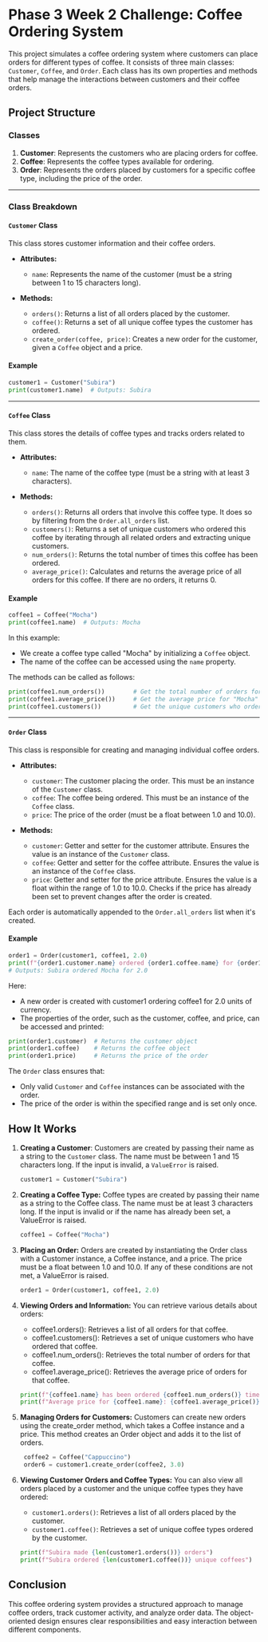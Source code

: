 # Phase 3 Week 2 Challenge: Coffee Ordering System

This project simulates a coffee ordering system where customers can place orders for different types of coffee. It consists of three main classes: `Customer`, `Coffee`, and `Order`. Each class has its own properties and methods that help manage the interactions between customers and their coffee orders.

## Project Structure

### Classes

1. **Customer**: Represents the customers who are placing orders for coffee.
2. **Coffee**: Represents the coffee types available for ordering.
3. **Order**: Represents the orders placed by customers for a specific coffee type, including the price of the order.

---

### Class Breakdown

#### `Customer` Class

This class stores customer information and their coffee orders.

- **Attributes:**

  - `name`: Represents the name of the customer (must be a string between 1 to 15 characters long).

- **Methods:**
  - `orders()`: Returns a list of all orders placed by the customer.
  - `coffee()`: Returns a set of all unique coffee types the customer has ordered.
  - `create_order(coffee, price)`: Creates a new order for the customer, given a `Coffee` object and a price.

#### Example

```python
customer1 = Customer("Subira")
print(customer1.name)  # Outputs: Subira
```

---

#### `Coffee` Class

This class stores the details of coffee types and tracks orders related to them.

- **Attributes:**

  - `name`: The name of the coffee type (must be a string with at least 3 characters).

- **Methods:**
  - `orders()`: Returns all orders that involve this coffee type. It does so by filtering from the `Order.all_orders` list.
  - `customers()`: Returns a set of unique customers who ordered this coffee by iterating through all related orders and extracting unique customers.
  - `num_orders()`: Returns the total number of times this coffee has been ordered.
  - `average_price()`: Calculates and returns the average price of all orders for this coffee. If there are no orders, it returns 0.

#### Example

```python
coffee1 = Coffee("Mocha")
print(coffee1.name)  # Outputs: Mocha
```

In this example:

- We create a coffee type called "Mocha" by initializing a `Coffee` object.
- The name of the coffee can be accessed using the `name` property.

The methods can be called as follows:

```python
print(coffee1.num_orders())        # Get the total number of orders for "Mocha"
print(coffee1.average_price())     # Get the average price for "Mocha"
print(coffee1.customers())         # Get the unique customers who ordered "Mocha"
```

---

#### `Order` Class

This class is responsible for creating and managing individual coffee orders.

- **Attributes:**

  - `customer`: The customer placing the order. This must be an instance of the `Customer` class.
  - `coffee`: The coffee being ordered. This must be an instance of the `Coffee` class.
  - `price`: The price of the order (must be a float between 1.0 and 10.0).

- **Methods:**
  - `customer`: Getter and setter for the customer attribute. Ensures the value is an instance of the `Customer` class.
  - `coffee`: Getter and setter for the coffee attribute. Ensures the value is an instance of the `Coffee` class.
  - `price`: Getter and setter for the price attribute. Ensures the value is a float within the range of 1.0 to 10.0. Checks if the price has already been set to prevent changes after the order is created.

Each order is automatically appended to the `Order.all_orders` list when it's created.

#### Example

```python
order1 = Order(customer1, coffee1, 2.0)
print(f"{order1.customer.name} ordered {order1.coffee.name} for {order1.price}")
# Outputs: Subira ordered Mocha for 2.0
```

Here:

- A new order is created with customer1 ordering coffee1 for 2.0 units of currency.
- The properties of the order, such as the customer, coffee, and price, can be accessed and printed:

```python
print(order1.customer)  # Returns the customer object
print(order1.coffee)    # Returns the coffee object
print(order1.price)     # Returns the price of the order
```

The `Order` class ensures that:

- Only valid `Customer` and `Coffee` instances can be associated with the order.
- The price of the order is within the specified range and is set only once.

## How It Works

1. **Creating a Customer**:
   Customers are created by passing their name as a string to the `Customer` class. The name must be between 1 and 15 characters long. If the input is invalid, a `ValueError` is raised.

   ```python
   customer1 = Customer("Subira")

   ```

2. **Creating a Coffee Type:**
   Coffee types are created by passing their name as a string to the Coffee class. The name must be at least 3 characters long. If the input is invalid or if the name has already been set, a ValueError is raised.

   ```python
   coffee1 = Coffee("Mocha")
   ```

3. **Placing an Order:**
   Orders are created by instantiating the Order class with a Customer instance, a Coffee instance, and a price. The price must be a float between 1.0 and 10.0. If any of these conditions are not met, a ValueError is raised.

   ```python
   order1 = Order(customer1, coffee1, 2.0)
   ```

4. **Viewing Orders and Information:**
   You can retrieve various details about orders:

   - coffee1.orders(): Retrieves a list of all orders for that coffee.
   - coffee1.customers(): Retrieves a set of unique customers who have ordered that coffee.
   - coffee1.num_orders(): Retrieves the total number of orders for that coffee.
   - coffee1.average_price(): Retrieves the average price of orders for that coffee.

   ```python
   print(f"{coffee1.name} has been ordered {coffee1.num_orders()} times")
   print(f"Average price for {coffee1.name}: {coffee1.average_price()}")
   ```

5. **Managing Orders for Customers:**
   Customers can create new orders using the create_order method, which takes a Coffee instance and a price. This method creates an Order object and adds it to the list of orders.

   ```python
    coffee2 = Coffee("Cappuccino")
    order6 = customer1.create_order(coffee2, 3.0)
   ```

6. **Viewing Customer Orders and Coffee Types:**
   You can also view all orders placed by a customer and the unique coffee types they have ordered:

   - `customer1.orders()`: Retrieves a list of all orders placed by the customer.
   - `customer1.coffee()`: Retrieves a set of unique coffee types ordered by the customer.

   ```python
   print(f"Subira made {len(customer1.orders())} orders")
   print(f"Subira ordered {len(customer1.coffee())} unique coffees")
   ```

## Conclusion

This coffee ordering system provides a structured approach to manage coffee orders, track customer activity, and analyze order data. The object-oriented design ensures clear responsibilities and easy interaction between different components.
